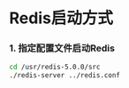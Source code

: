 # Redis启动方式

### 1. 指定配置文件启动Redis

```bash
cd /usr/redis-5.0.0/src
./redis-server ../redis.conf
```

